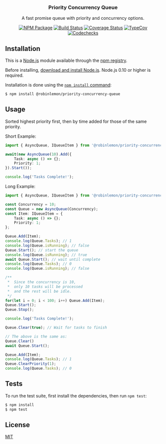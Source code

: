 <p align="center">
  <h3 align="center">Priority Concurrency Queue</h3>
  <p align="center">A fast promise queue with priority and concurrency options.</p>

  <p align="center">
    <a href="https://www.npmjs.com/package/@robinlemon/priority-concurrency-queue"><img src="https://img.shields.io/npm/v/@robinlemon/priority-concurrency-queue.svg" alt="NPM Package" /></a>
    <a href="https://travis-ci.com/Robinlemon/priority-concurrency-queue"><img src="https://travis-ci.com/Robinlemon/priority-concurrency-queue.svg?branch=master" alt="Build Status" /></a>
    <a href="https://codecov.io/gh/Robinlemon/priority-concurrency-queue"><img src="https://codecov.io/gh/Robinlemon/priority-concurrency-queue/branch/master/graph/badge.svg" alt="Coverage Status" /></a>
    <a href="https://github.com/codechecks/typecov"><img src="https://img.shields.io/badge/dynamic/json.svg?label=type-coverage&prefix=%E2%89%A5&suffix=%&query=$.typeCoverage.atLeast&uri=https://raw.githubusercontent.com/Robinlemon/priority-concurrency-queue/master/package.json" alt="TypeCov" /></a>
    <a href="https://codechecks.io"><img src="https://raw.githubusercontent.com/codechecks/docs/master/images/badges/badge-green.svg?sanitize=true" alt="Codechecks" /></a>
  </p>
</p>

## Installation

This is a [Node.js](https://nodejs.org/en/) module available through the
[npm registry](https://www.npmjs.com/).

Before installing, [download and install Node.js](https://nodejs.org/en/download/).
Node.js 0.10 or higher is required.

Installation is done using the
[`npm install` command](https://docs.npmjs.com/getting-started/installing-npm-packages-locally):

```bash
$ npm install @robinlemon/priority-concurrency-queue
```

## Usage

Sorted highest priority first, then by time added for those of the same priority.

Short Example:

```ts
import { AsyncQueue, IQueueItem } from '@robinlemon/priority-concurrency-queue';

await(new AsyncQueue(10).Add({
    Task: async () => {};
    Priority: 1;
}).Start());

console.log('Tasks Complete!');
```

Long Example:

```ts
import { AsyncQueue, IQueueItem } from '@robinlemon/priority-concurrency-queue';

const Concurrency = 10;
const Queue = new AsyncQueue(Concurrency);
const Item: IQueueItem = {
    Task: async () => {};
    Priority: 1;
};

Queue.Add(Item);
console.log(Queue.Tasks); // 1
console.log(Queue.isRunning); // false
Queue.Start(); // start the queue
console.log(Queue.isRunning); // true
await Queue.Start(); // wait until complete
console.log(Queue.Tasks); // 0
console.log(Queue.isRunning); // false

/**
 *  Since the concurrency is 10,
 *  only 10 tasks will be processed
 *  and the rest will be idle.
 */
for(let i = 0; i < 100; i++) Queue.Add(Item);
Queue.Start();
Queue.Stop();

console.log('Tasks Complete!');

Queue.Clear(true); // Wait for tasks to finish

// The above is the same as:
Queue.Clear()
await Queue.Start();

Queue.Add(Item);
console.log(Queue.Tasks); // 1
Queue.ClearPriority(1);
console.log(Queue.Tasks); // 0
```

## Tests

To run the test suite, first install the dependencies, then run `npm test`:

```bash
$ npm install
$ npm test
```

## License

[MIT](LICENSE.md)
